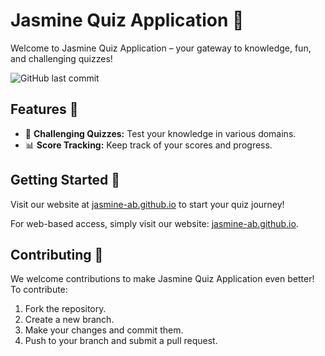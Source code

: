 # Jasmine Quiz Application 🚀

Welcome to Jasmine Quiz Application – your gateway to knowledge, fun, and challenging quizzes! 

![GitHub last commit](https://img.shields.io/github/last-commit/jasmine-ab/quiz-app)


## Features 🌟

- 🧠 **Challenging Quizzes:** Test your knowledge in various domains.
- 📊 **Score Tracking:** Keep track of your scores and progress.

## Getting Started 🚀

Visit our website at [jasmine-ab.github.io](https://jasmine-ab.github.io/) to start your quiz journey!

For web-based access, simply visit our website: [jasmine-ab.github.io](https://jasmine-ab.github.io/).

## Contributing 🤝

We welcome contributions to make Jasmine Quiz Application even better! To contribute:

1. Fork the repository.
2. Create a new branch.
3. Make your changes and commit them.
4. Push to your branch and submit a pull request.

